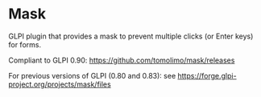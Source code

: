 # Mask
GLPI plugin that provides a mask to prevent multiple clicks (or Enter keys) for forms.

Compliant to GLPI 0.90: https://github.com/tomolimo/mask/releases

For previous versions of GLPI (0.80 and 0.83): see https://forge.glpi-project.org/projects/mask/files
